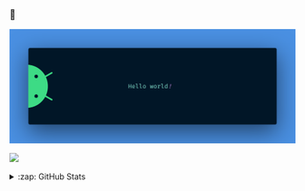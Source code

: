 ### 🤔

<img src="https://github.com/mustafaakbel/mustafaakbel/blob/master/images/banner.png" alt="Hello world">

![](https://komarev.com/ghpvc/?username=mustafaakbel&color=green&style=flat-square)

<details>
  <summary>:zap: GitHub Stats</summary>

  <img align="left" alt="mustafaakbel's GitHub Stats" src="https://github-readme-stats.codestackr.vercel.app/api?username=mustafaakbel&show_icons=true&hide_border=true&count_private=true" />

<!--
**mustafaakbel/mustafaakbel** is a ✨ _special_ ✨ repository because its `README.md` (this file) appears on your GitHub profile.

Here are some ideas to get you started:

- 🔭 I’m currently working on ...
- 🌱 I’m currently learning ...
- 👯 I’m looking to collaborate on ...
- 🤔 I’m looking for help with ...
- 💬 Ask me about ...
- 📫 How to reach me: ...
- 😄 Pronouns: ...
- ⚡ Fun fact: ...
-->
